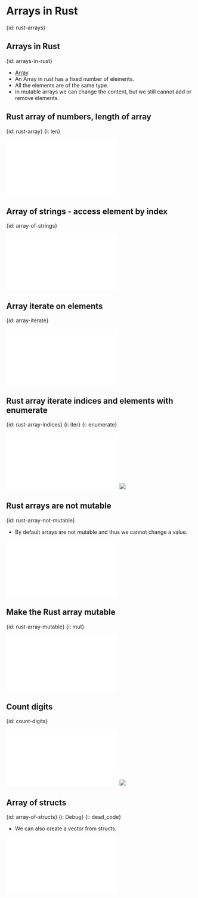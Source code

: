 # Arrays in Rust
{id: rust-arrays}

## Arrays in Rust
{id: arrays-in-rust}

* [Array](https://doc.rust-lang.org/std/primitive.array.html)
* An Array in rust has a fixed number of elements.
* All the elements are of the same type.
* In mutable arrays we can change the content, but we still cannot add or remove elements.

## Rust array of numbers, length of array
{id: rust-array}
{i: len}

![](examples/arrays/numbers/src/main.rs)

## Array of strings - access element by index
{id: array-of-strings}

![](examples/arrays/strings/src/main.rs)

## Array iterate on elements
{id: array-iterate}

![](examples/arrays/numbers-iterate/src/main.rs)

## Rust array iterate indices and elements with enumerate
{id: rust-array-indices}
{i: iter}
{i: enumerate}

![](examples/arrays/numbers-index/src/main.rs)
![](examples/arrays/numbers-index/out.out)

## Rust arrays are not mutable
{id: rust-array-not-mutable}

* By default arrays are not mutable and thus we cannot change a value.

![](examples/arrays/numbers-change/src/main.rs)

## Make the Rust array mutable
{id: rust-array-mutable}
{i: mut}

![](examples/arrays/numbers-mutable/src/main.rs)

## Count digits
{id: count-digits}

![](examples/arrays/count-digits/src/main.rs)
![](examples/arrays/count-digits/out.out)

## Array of structs
{id: array-of-structs}
{i: Debug}
{i: dead_code}

* We can also create a vector from structs.

![](examples/arrays/structs/src/main.rs)


